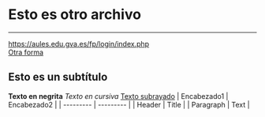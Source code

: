# Esto es otro archivo
***
<https://aules.edu.gva.es/fp/login/index.php>  
[Otra forma](https://aules.edu.gva.es/fp/login/index.php)
## Esto es un subtítulo
**Texto en negrita**
*Texto en cursiva*
<u>Texto subrayado</u>
| Encabezado1 | Encabezado2 |
| --------- | --------- |
| Header | Title |
| Paragraph | Text |

